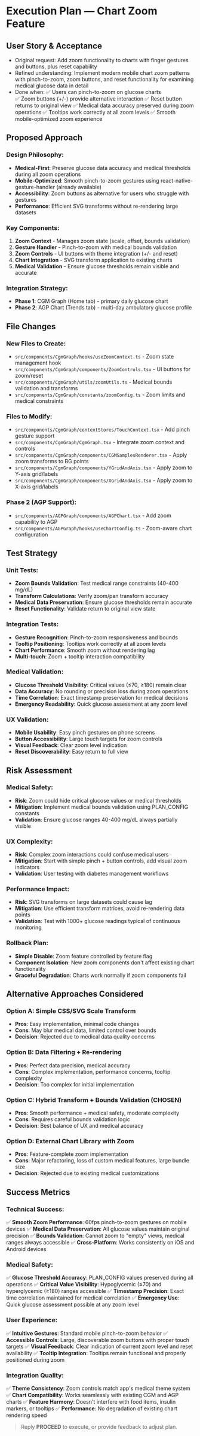 # Execution Plan — Chart Zoom Feature

## User Story & Acceptance
- Original request: Add zoom functionality to charts with finger gestures and buttons, plus reset capability
- Refined understanding: Implement modern mobile chart zoom patterns with pinch-to-zoom, zoom buttons, and reset functionality for examining medical glucose data in detail
- Done when: 
  ✅ Users can pinch-to-zoom on glucose charts  
  ✅ Zoom buttons (+/-) provide alternative interaction
  ✅ Reset button returns to original view
  ✅ Medical data accuracy preserved during zoom operations
  ✅ Tooltips work correctly at all zoom levels
  ✅ Smooth mobile-optimized zoom experience

## Proposed Approach

### Design Philosophy:
- **Medical-First**: Preserve glucose data accuracy and medical thresholds during all zoom operations
- **Mobile-Optimized**: Smooth pinch-to-zoom gestures using react-native-gesture-handler (already available)
- **Accessibility**: Zoom buttons as alternative for users who struggle with gestures
- **Performance**: Efficient SVG transforms without re-rendering large datasets

### Key Components:
1. **Zoom Context** - Manages zoom state (scale, offset, bounds validation)
2. **Gesture Handler** - Pinch-to-zoom with medical bounds validation
3. **Zoom Controls** - UI buttons with theme integration (+/- and reset)
4. **Chart Integration** - SVG transform application to existing charts
5. **Medical Validation** - Ensure glucose thresholds remain visible and accurate

### Integration Strategy:
- **Phase 1**: CGM Graph (Home tab) - primary daily glucose chart
- **Phase 2**: AGP Chart (Trends tab) - multi-day ambulatory glucose profile

## File Changes

### New Files to Create:
- `src/components/CgmGraph/hooks/useZoomContext.ts` - Zoom state management hook
- `src/components/CgmGraph/components/ZoomControls.tsx` - UI buttons for zoom/reset
- `src/components/CgmGraph/utils/zoomUtils.ts` - Medical bounds validation and transforms
- `src/components/CgmGraph/constants/zoomConfig.ts` - Zoom limits and medical constraints

### Files to Modify:
- `src/components/CgmGraph/contextStores/TouchContext.tsx` - Add pinch gesture support
- `src/components/CgmGraph/CgmGraph.tsx` - Integrate zoom context and controls
- `src/components/CgmGraph/components/CGMSamplesRenderer.tsx` - Apply zoom transforms to BG points
- `src/components/CgmGraph/components/YGridAndAxis.tsx` - Apply zoom to Y-axis grid/labels
- `src/components/CgmGraph/components/XGridAndAxis.tsx` - Apply zoom to X-axis grid/labels

### Phase 2 (AGP Support):
- `src/components/AGPGraph/components/AGPChart.tsx` - Add zoom capability to AGP
- `src/components/AGPGraph/hooks/useChartConfig.ts` - Zoom-aware chart configuration

## Test Strategy

### Unit Tests:
- **Zoom Bounds Validation**: Test medical range constraints (40-400 mg/dL)
- **Transform Calculations**: Verify zoom/pan transform accuracy
- **Medical Data Preservation**: Ensure glucose thresholds remain accurate
- **Reset Functionality**: Validate return to original view state

### Integration Tests:
- **Gesture Recognition**: Pinch-to-zoom responsiveness and bounds
- **Tooltip Positioning**: Tooltips work correctly at all zoom levels
- **Chart Performance**: Smooth zoom without rendering lag
- **Multi-touch**: Zoom + tooltip interaction compatibility

### Medical Validation:
- **Glucose Threshold Visibility**: Critical values (≤70, ≥180) remain clear
- **Data Accuracy**: No rounding or precision loss during zoom operations
- **Time Correlation**: Exact timestamp preservation for medical decisions
- **Emergency Readability**: Quick glucose assessment at any zoom level

### UX Validation:
- **Mobile Usability**: Easy pinch gestures on phone screens
- **Button Accessibility**: Large touch targets for zoom controls
- **Visual Feedback**: Clear zoom level indication
- **Reset Discoverability**: Easy return to full view

## Risk Assessment

### Medical Safety:
- **Risk**: Zoom could hide critical glucose values or medical thresholds
- **Mitigation**: Implement medical bounds validation using PLAN_CONFIG constants
- **Validation**: Ensure glucose ranges 40-400 mg/dL always partially visible

### UX Complexity:
- **Risk**: Complex zoom interactions could confuse medical users
- **Mitigation**: Start with simple pinch + button controls, add visual zoom indicators
- **Validation**: User testing with diabetes management workflows

### Performance Impact:
- **Risk**: SVG transforms on large datasets could cause lag
- **Mitigation**: Use efficient transform matrices, avoid re-rendering data points
- **Validation**: Test with 1000+ glucose readings typical of continuous monitoring

### Rollback Plan:
- **Simple Disable**: Zoom feature controlled by feature flag
- **Component Isolation**: New zoom components don't affect existing chart functionality
- **Graceful Degradation**: Charts work normally if zoom components fail

## Alternative Approaches Considered

### Option A: Simple CSS/SVG Scale Transform
- **Pros**: Easy implementation, minimal code changes
- **Cons**: May blur medical data, limited control over bounds
- **Decision**: Rejected due to medical data quality concerns

### Option B: Data Filtering + Re-rendering
- **Pros**: Perfect data precision, medical accuracy
- **Cons**: Complex implementation, performance concerns, tooltip complexity
- **Decision**: Too complex for initial implementation

### Option C: Hybrid Transform + Bounds Validation (CHOSEN)
- **Pros**: Smooth performance + medical safety, moderate complexity
- **Cons**: Requires careful bounds validation logic
- **Decision**: Best balance of UX and medical accuracy

### Option D: External Chart Library with Zoom
- **Pros**: Feature-complete zoom implementation
- **Cons**: Major refactoring, loss of custom medical features, large bundle size
- **Decision**: Rejected due to existing medical customizations

## Success Metrics

### Technical Success:
✅ **Smooth Zoom Performance**: 60fps pinch-to-zoom gestures on mobile devices
✅ **Medical Data Preservation**: All glucose values maintain original precision
✅ **Bounds Validation**: Cannot zoom to "empty" views, medical ranges always accessible
✅ **Cross-Platform**: Works consistently on iOS and Android devices

### Medical Safety:
✅ **Glucose Threshold Accuracy**: PLAN_CONFIG values preserved during all operations
✅ **Critical Value Visibility**: Hypoglycemic (≤70) and hyperglycemic (≥180) ranges accessible
✅ **Timestamp Precision**: Exact time correlation maintained for medical correlation
✅ **Emergency Use**: Quick glucose assessment possible at any zoom level

### User Experience:
✅ **Intuitive Gestures**: Standard mobile pinch-to-zoom behavior
✅ **Accessible Controls**: Large, discoverable zoom buttons with proper touch targets
✅ **Visual Feedback**: Clear indication of current zoom level and reset availability
✅ **Tooltip Integration**: Tooltips remain functional and properly positioned during zoom

### Integration Quality:
✅ **Theme Consistency**: Zoom controls match app's medical theme system
✅ **Chart Compatibility**: Works seamlessly with existing CGM and AGP charts
✅ **Feature Harmony**: Doesn't interfere with food items, insulin markers, or tooltips
✅ **Performance**: No degradation of existing chart rendering speed

> Reply **PROCEED** to execute, or provide feedback to adjust plan.

